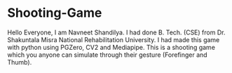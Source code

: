 # Shooting-Game
Hello Everyone, 
I am Navneet Shandilya. I had done B. Tech. (CSE) from Dr. Shakuntala Misra National Rehabilitation University. I had made this game with python using PGZero, CV2 and Mediapipe.
This is a shooting game which you anyone can simulate through their gesture (Forefinger and Thumb).
